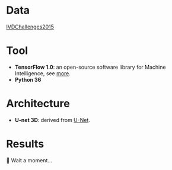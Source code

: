 # Data
[IVDChallenges2015](http://ijoint.istb.unibe.ch/challenge/index.html)


# Tool
+ **TensorFlow 1.0**: an open-source software library for Machine Intelligence, see [more](https://www.tensorflow.org/).
+ **Python 36**


# Architecture
+ **U-net 3D**: derived from [U-Net](https://arxiv.org/pdf/1505.04597.pdf).


# Results
:new_moon_with_face: Wait a moment...
